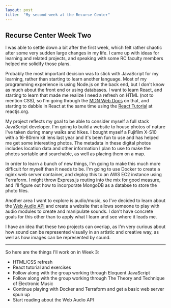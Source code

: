 ```yaml
---
layout: post
title:  "My second week at the Recurse Center"
---
```


## Recurse Center Week Two

I was able to settle down a bit after the first week, which felt rather chaotic after some very sudden large changes in my life. I came up with ideas for learning and related projects, and speaking with some RC faculty members helped me solidify those plans.

Probably the most important decision was to stick with JavaScript for my learning, rather than starting to learn another language. Most of my programming experience is using Node.js on the back end, but I don't know as much about the front end or using databases. I want to learn React, and starting to learn that made me realize I need a refresh on HTML (not to mention CSS), so I'm going through the [MDN Web Docs](https://developer.mozilla.org/en-US/docs/Learn/HTML) on that, and starting to dabble in React at the same time using the [React Tutorial](https://reactjs.org/tutorial/tutorial.html) at reactjs.org.

My project reflects my goal to be able to consider myself a full stack JavaScript developer. I'm going to build a website to house photos of nature I've taken during many walks and hikes. I bought myself a Fujifilm X-S10 with a 16-80mm kit lens last year and it's been fun to use and has helped me get some interesting photos. The metadata in these digital photos includes location data and other information I plan to use to make the photos sortable and searchable, as well as placing them on a map.

In order to learn a bunch of new things, I'm going to make this much more difficult for myself than it needs to be. I'm going to use Docker to create a nginx web server container, and deploy this to an AWS EC2 instance using Terraform. I might throw Express.js routing into the mix for good measure, and I'll figure out how to incorporate MongoDB as a databse to store the photo files.

Another area I want to explore is audio/music, so I've decided to learn about the [Web Audio API](https://developer.mozilla.org/en-US/docs/Web/API/Web_Audio_API) and create a website that allows someone to play with audio modules to create and manipulate sounds. I don't have concrete goals for this other than to apply what I learn and see where it leads me.

I have an idea that these two projects can overlap, as I'm very curious about how sound can be represented visually in an artistic and creative way, as well as how images can be represented by sound.

---

So here are the things I'll work on in Week 3:
- HTML/CSS refresh
- React tutorial and exercises
- Follow along with the group working through Eloquent JavaScript
- Follow along with the group working through The Theory and Technique of Electronic Music
- Continue playing with Docker and Terraform and get a basic web server spun up
- Start reading about the Web Audio API